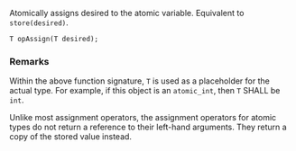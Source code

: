 Atomically assigns desired to the atomic variable. Equivalent to `store(desired)`.

```nvgt
T opAssign(T desired);
```

### Remarks

Within the above function signature, `T` is used as a placeholder for the actual type. For example, if this object is an `atomic_int`, then `T` SHALL be `int`.

Unlike most assignment operators, the assignment operators for atomic types do not return a reference to their left-hand arguments. They return a copy of the stored value instead.
